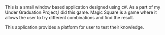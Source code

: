 This is a small window based application designed using c#. As a part of my Under Graduation Project,I did this game.
Magic Square is a game where it allows the user to try different combinations and find the result.

This application provides a platform for user to test their knowledge.